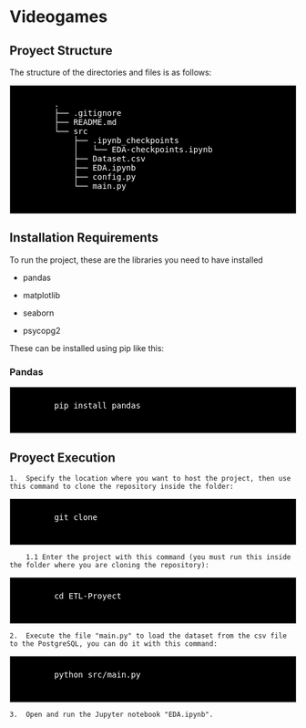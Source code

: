 # Videogames

## Proyect Structure

The structure of the directories and files is as follows:

<div style="background-color: #000000;font-size: 14px ;color: #FFFFFF; padding: 10px; border: 1px solid #ccc">
    <pre>
        .
        ├── .gitignore
        ├── README.md
        └── src
            ├── .ipynb_checkpoints
            │   └── EDA-checkpoints.ipynb
            ├── Dataset.csv
            ├── EDA.ipynb
            ├── config.py
            └── main.py
    </pre>
</div>

## Installation Requirements

To run the project, these are the libraries you need to have installed

- pandas

- matplotlib

- seaborn

- psycopg2

These can be installed using pip like this:

### Pandas

<div style="background-color: #000000;font-size: 14px ;color: #FFFFFF; padding: 10px; border: 1px solid #ccc">
    <pre>
        pip install pandas
    </pre>
</div>

## Proyect Execution

    1.  Specify the location where you want to host the project, then use this command to clone the repository inside the folder:

<div style="background-color: #000000;font-size: 14px ;color: #FFFFFF; padding: 10px; border: 1px solid #ccc">
    <pre>
        git clone <url_del_repositorio>
    </pre>
</div>

        1.1 Enter the project with this command (you must run this inside the folder where you are cloning the repository):

<div style="background-color: #000000;font-size: 14px ;color: #FFFFFF; padding: 10px; border: 1px solid #ccc">
    <pre>
        cd ETL-Proyect
    </pre>
</div>

    2.  Execute the file "main.py" to load the dataset from the csv file to the PostgreSQL, you can do it with this command:

<div style="background-color: #000000;font-size: 14px ;color: #FFFFFF; padding: 10px; border: 1px solid #ccc">
    <pre>
        python src/main.py
    </pre>
</div>

    3.  Open and run the Jupyter notebook "EDA.ipynb".